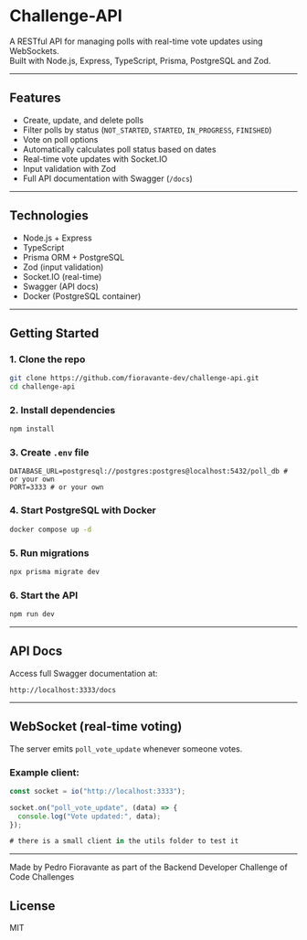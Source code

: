 # Challenge-API

A RESTful API for managing polls with real-time vote updates using WebSockets.  
Built with Node.js, Express, TypeScript, Prisma, PostgreSQL and Zod.

---

## Features

- Create, update, and delete polls
- Filter polls by status (`NOT_STARTED`, `STARTED`, `IN_PROGRESS`, `FINISHED`)
- Vote on poll options
- Automatically calculates poll status based on dates
- Real-time vote updates with Socket.IO
- Input validation with Zod
- Full API documentation with Swagger (`/docs`)

---

## Technologies

- Node.js + Express
- TypeScript
- Prisma ORM + PostgreSQL
- Zod (input validation)
- Socket.IO (real-time)
- Swagger (API docs)
- Docker (PostgreSQL container)

---

## Getting Started

### 1. Clone the repo
```bash
git clone https://github.com/fioravante-dev/challenge-api.git
cd challenge-api
```

### 2. Install dependencies
```bash
npm install
```

### 3. Create `.env` file
```env
DATABASE_URL=postgresql://postgres:postgres@localhost:5432/poll_db # or your own
PORT=3333 # or your own
```

### 4. Start PostgreSQL with Docker
```bash
docker compose up -d
```

### 5. Run migrations
```bash
npx prisma migrate dev
```

### 6. Start the API
```bash
npm run dev
```

---

## API Docs

Access full Swagger documentation at:

```
http://localhost:3333/docs
```

---

## WebSocket (real-time voting)

The server emits `poll_vote_update` whenever someone votes.

### Example client:
```js
const socket = io("http://localhost:3333");

socket.on("poll_vote_update", (data) => {
  console.log("Vote updated:", data);
});

# there is a small client in the utils folder to test it
```

---

Made by Pedro Fioravante as part of the Backend Developer Challenge of Code Challenges


## License

MIT
